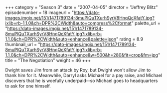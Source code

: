 +++
category = "Season 3"
date = "2007-04-05"
director = "Jeffrey Blitz"
episodenumber = 18
imageurl = "https://dato-images.imgix.net/151/1471789134-8muPlQuTXurhSyrV8HnqQcXfatY.jpg?ixlib=rb-1.1.0&ch=DPR%2CWidth&auto=compress%2Cformat"
palette_url = "https://dato-images.imgix.net/151/1471789134-8muPlQuTXurhSyrV8HnqQcXfatY.jpg?ixlib=rb-1.1.0&ch=DPR%2CWidth&auto=enhance&palette=json"
rating = 8.9
thumbnail_url = "https://dato-images.imgix.net/151/1471789134-8muPlQuTXurhSyrV8HnqQcXfatY.jpg?ixlib=rb-1.1.0&ch=DPR%2CWidth&auto=enhance&w=500&h=280&fit=crop&fm=jpg"
title = "The Negotiation"
weight = 46
+++

Dwight saves Jim from an attack by Roy, but Dwight won't allow Jim to thank him for it. Meanwhile, Darryl asks Michael for a pay raise, and Michael discovers that he is woefully underpaid--so Michael goes to headquarters to ask for one himself.